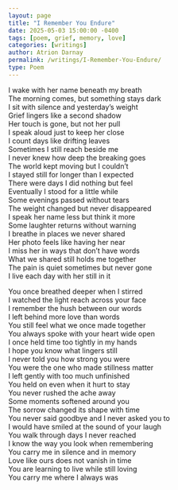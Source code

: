 ```yaml
---
layout: page
title: "I Remember You Endure"
date: 2025-05-03 15:00:00 -0400
tags: [poem, grief, memory, love]
categories: [writings]
author: Atrion Darnay
permalink: /writings/I-Remember-You-Endure/
type: Poem
---
```


<div class="two-column-poem">
<div>

I wake with her name beneath my breath  
The morning comes, but something stays dark  
I sit with silence and yesterday’s weight  
Grief lingers like a second shadow  
Her touch is gone, but not her pull  
I speak aloud just to keep her close  
I count days like drifting leaves  
Sometimes I still reach beside me  
I never knew how deep the breaking goes  
The world kept moving but I couldn’t  
I stayed still for longer than I expected  
There were days I did nothing but feel  
Eventually I stood for a little while  
Some evenings passed without tears  
The weight changed but never disappeared  
I speak her name less but think it more  
Some laughter returns without warning  
I breathe in places we never shared  
Her photo feels like having her near  
I miss her in ways that don’t have words  
What we shared still holds me together  
The pain is quiet sometimes but never gone  
I live each day with her still in it  

</div>
<div>

You once breathed deeper when I stirred  
I watched the light reach across your face  
I remember the hush between our words  
I left behind more love than words  
You still feel what we once made together  
You always spoke with your heart wide open  
I once held time too tightly in my hands  
I hope you know what lingers still  
I never told you how strong you were  
You were the one who made stillness matter  
I left gently with too much unfinished  
You held on even when it hurt to stay  
You never rushed the ache away  
Some moments softened around you  
The sorrow changed its shape with time  
You never said goodbye and I never asked you to  
I would have smiled at the sound of your laugh  
You walk through days I never reached  
I know the way you look when remembering  
You carry me in silence and in memory  
Love like ours does not vanish in time  
You are learning to live while still loving  
You carry me where I always was  

</div>
</div>
